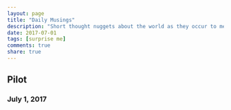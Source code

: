 ```yaml
---
layout: page
title: "Daily Musings"
description: "Short thought nuggets about the world as they occur to me."
date: 2017-07-01
tags: [surprise me]
comments: true
share: true
---
```


## Pilot
### July 1, 2017
